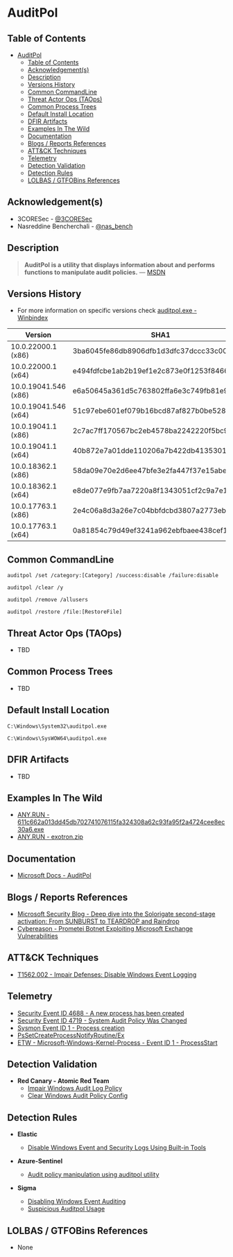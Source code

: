 # AuditPol

## Table of Contents

- [AuditPol](#auditpol)
  - [Table of Contents](#table-of-contents)
  - [Acknowledgement(s)](#acknowledgements)
  - [Description](#description)
  - [Versions History](#versions-history)
  - [Common CommandLine](#common-commandline)
  - [Threat Actor Ops (TAOps)](#threat-actor-ops-taops)
  - [Common Process Trees](#common-process-trees)
  - [Default Install Location](#default-install-location)
  - [DFIR Artifacts](#dfir-artifacts)
  - [Examples In The Wild](#examples-in-the-wild)
  - [Documentation](#documentation)
  - [Blogs / Reports References](#blogs--reports-references)
  - [ATT&CK Techniques](#attck-techniques)
  - [Telemetry](#telemetry)
  - [Detection Validation](#detection-validation)
  - [Detection Rules](#detection-rules)
  - [LOLBAS / GTFOBins References](#lolbas--gtfobins-references)

## Acknowledgement(s)

- 3CORESec - [@3CORESec](https://twitter.com/3CORESec)
- Nasreddine Bencherchali - [@nas_bench](https://twitter.com/nas_bench)

## Description

> **AuditPol is a utility that displays information about and performs functions to manipulate audit policies.** — [MSDN](https://docs.microsoft.com/en-us/windows-server/administration/windows-commands/auditpol)

## Versions History

- For more information on specific versions check [auditpol.exe - Winbindex](https://winbindex.m417z.com/?file=auditpol.exe)

| Version | SHA1                                     | VT                                                                                                                   |
|---------|------------------------------------------|----------------------------------------------------------------------------------------------------------------------|
| 10.0.22000.1 (x86)    | 3ba6045fe86db8906dfb1d3dfc37dccc33c00514 | [LINK](https://www.virustotal.com/gui/file/a86acb5e6ff088b72de41fd187d4caac9bdfa6624d3d28b1a4aed299580ac872)                                                                                                             |
| 10.0.22000.1 (x64)   | e494fdfcbe1ab2b19ef1e2c873e0f1253f8466e9 | [LINK](https://www.virustotal.com/gui/file/a60d60a9b0427e962284683fa4091d0dc34c508fe74ef3d28c2db9bc5ff044bd)                                                                                                             |
| 10.0.19041.546 (x86)   | e6a50645a361d5c763802ffa6e3c749fb81e96d7 | [LINK](https://www.virustotal.com/gui/file/92274459d15dd69e20598f5ce54933635c2bd916ca2b0a039f96be782fac1ca6)                                                                                                             |
| 10.0.19041.546 (x64)    | 51c97ebe601ef079b16bcd87af827b0be5283d96 | [LINK](https://www.virustotal.com/gui/file/d1c6ec7f394b59d067dfd47a6a65978e4c2cc73437457a4b78209e5f516471cc)                                                                                                             |
| 10.0.19041.1 (x86)    | 2c7ac7ff170567bc2eb4578ba2242220f5bc997a | [LINK](https://www.virustotal.com/gui/file/ce7c5bbc024f803e35d1486585941f7ba6338543ccde606fc04138a22ac763bc)                                                                                                             |
| 10.0.19041.1 (x64)    | 40b872e7a01dde110206a7b422db4135301d620d | [LINK](https://www.virustotal.com/gui/file/8362dded162b118d02528afeeb3af60ce0ecd60015ff9a65812f69619d3742a2)                                                                                                             |
| 10.0.18362.1 (x86)   | 58da09e70e2d6ee47bfe3e2fa447f37e15abefbe | [LINK](https://www.virustotal.com/gui/file/f2700c63442130158f3b685f99045198ea696497b23146391213574c17456dd5)                                                                                                             |
| 10.0.18362.1 (x64)    | e8de077e9fb7aa7220a8f1343051cf2c9a7e12ae | [LINK](https://www.virustotal.com/gui/file/643278719c680385d173588fdf2acd752a65e12180d416d07c1be79b49231d73)                                                                                                             |
| 10.0.17763.1 (x86)   | 2e4c06a8d3a26e7c04bbfdcbd3807a2773eb2bd4 | [LINK](https://www.virustotal.com/gui/file/b01b1fad43094c5b336f8ed8818013db66d2a71141ee5c3602b951a7bf78b989)                                                                                                             |
| 10.0.17763.1 (x64)    | 0a81854c79d49ef3241a962ebfbaee438cef1160 | [LINK](https://www.virustotal.com/gui/file/969306e33a469096efa20bee264fb37ac4da86899f2659007d6be0d1eb666b1c)                                                                                                             |

## Common CommandLine

```batch
auditpol /set /category:[Category] /success:disable /failure:disable

auditpol /clear /y

auditpol /remove /allusers

auditpol /restore /file:[RestoreFile]
```

## Threat Actor Ops (TAOps)

- TBD

## Common Process Trees

- TBD

## Default Install Location

```batch
C:\Windows\System32\auditpol.exe

C:\Windows\SysWOW64\auditpol.exe
```

## DFIR Artifacts

- TBD

## Examples In The Wild

- [ANY.RUN - 611c662a013dd45db702741076115fa324308a62c93fa95f2a4724cee8ec30a6.exe](https://app.any.run/tasks/bf867825-dc8b-4990-a41f-7d6b56698c12/)
- [ANY.RUN - exotron.zip](https://app.any.run/tasks/b90c0b84-9e69-49ee-9050-dd41b4bee6d5/)

## Documentation

- [Microsoft Docs - AuditPol](https://docs.microsoft.com/en-us/windows-server/administration/windows-commands/auditpol)

## Blogs / Reports References

- [Microsoft Security Blog - Deep dive into the Solorigate second-stage activation: From SUNBURST to TEARDROP and Raindrop](https://www.microsoft.com/security/blog/2021/01/20/deep-dive-into-the-solorigate-second-stage-activation-from-sunburst-to-teardrop-and-raindrop/)
- [Cybereason - Prometei Botnet Exploiting Microsoft Exchange Vulnerabilities](https://www.cybereason.com/blog/prometei-botnet-exploiting-microsoft-exchange-vulnerabilities)

## ATT&CK Techniques

- [T1562.002 - Impair Defenses: Disable Windows Event Logging](https://attack.mitre.org/techniques/T1562/002/)

## Telemetry

- [Security Event ID 4688 - A new process has been created](https://www.ultimatewindowssecurity.com/securitylog/encyclopedia/event.aspx?eventID=4688)
- [Security Event ID 4719 - System Audit Policy Was Changed](https://www.ultimatewindowssecurity.com/securitylog/encyclopedia/event.aspx?eventID=4719)
- [Sysmon Event ID 1 - Process creation](https://www.ultimatewindowssecurity.com/securitylog/encyclopedia/event.aspx?eventid=90001)
- [PsSetCreateProcessNotifyRoutine/Ex](https://docs.microsoft.com/en-us/windows-hardware/drivers/ddi/ntddk/nf-ntddk-pssetcreateprocessnotifyroutineex)
- [ETW - Microsoft-Windows-Kernel-Process - Event ID 1 - ProcessStart](https://github.com/nasbench/EVTX-ETW-Resources)

## Detection Validation

- **Red Canary - Atomic Red Team**
  - [Impair Windows Audit Log Policy](https://github.com/redcanaryco/atomic-red-team/blob/master/atomics/T1562.002/T1562.002.md#atomic-test-3---impair-windows-audit-log-policy)
  - [Clear Windows Audit Policy Config](https://github.com/redcanaryco/atomic-red-team/blob/master/atomics/T1562.002/T1562.002.md#atomic-test-4---clear-windows-audit-policy-config)

## Detection Rules

- **Elastic**
  - [Disable Windows Event and Security Logs Using Built-in Tools](https://github.com/elastic/detection-rules/blob/main/rules/windows/defense_evasion_disabling_windows_logs.toml)

- **Azure-Sentinel**
  - [Audit policy manipulation using auditpol utility](https://github.com/Azure/Azure-Sentinel/blob/master/Detections/MultipleDataSources/AuditPolicyManipulation_using_auditpol.yaml)

- **Sigma**
  - [Disabling Windows Event Auditing](https://github.com/SigmaHQ/sigma/blob/master/rules/windows/builtin/win_disable_event_logging.yml)
  - [Suspicious Auditpol Usage](https://github.com/SigmaHQ/sigma/blob/master/rules/windows/process_creation/win_sus_auditpol_usage.yml)

## LOLBAS / GTFOBins References

- None
